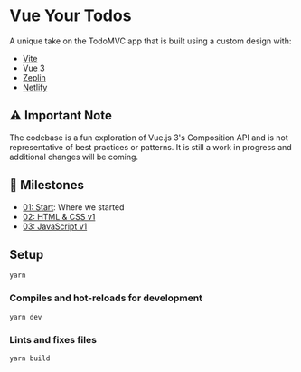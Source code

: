 # Vue Your Todos

A unique take on the TodoMVC app that is built using a custom design with:

- [Vite](https://github.com/vitejs/vite)
- [Vue 3](https://v3.vuejs.org/)
- [Zeplin](https://zeplin.io/)
- [Netlify](https://www.netlify.com/?utm_source=github&utm_medium=vueyourtodos-bh&utm_campaign=devex)

## ⚠️ Important Note

The codebase is a fun exploration of Vue.js 3's Composition API and is not representative of best practices or patterns. It is still a work in progress and additional changes will be coming.

## 📌 Milestones

- [01: Start](https://github.com/bencodezen/vue-your-todos/tree/001-starting-point): Where we started
- [02: HTML & CSS v1](https://github.com/bencodezen/vue-your-todos/tree/02-html-css-v1)
- [03: JavaScript v1](https://github.com/bencodezen/vue-your-todos/tree/03-javascript-v1)

## Setup

```
yarn
```

### Compiles and hot-reloads for development

```
yarn dev
```

### Lints and fixes files

```
yarn build
```
